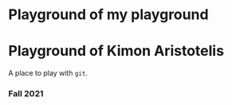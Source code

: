 
# Playground of my playground
# Playground of Kimon Aristotelis

A place to play with `git`.

### Fall 2021
